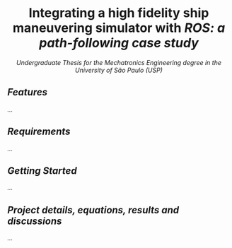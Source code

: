 <h1 align="center">
Integrating a high fidelity ship maneuvering simulator with <i>ROS<i>: a path-following case study
</h1>

<p align="center">
    Undergraduate Thesis for the Mechatronics Engineering degree in the University of São Paulo (USP)
</p>

## Features

...

## Requirements

...

## Getting Started

...

## Project details, equations, results and discussions

...
